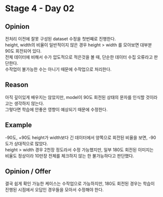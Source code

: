 # Stage 4 - Day 02

## Opinion

전처리 이전에 잘못 구성된 dataset 수정을 첫번째로 진행한다.  
height, width의 비율이 일반적이지 않은 경우 height > width 를 모아보면 대부분 90도 회전되어 있다.  
전체 데이터에 비해서 수가 압도적으로 적은것을 볼 때, 단순한 데이터 수집 오류라고 판단한다.  
수작업이 불가능한 수는 아니기 때문에 수작업으로 처리한다.

## Reason

아직 깊이있게 배우지는 않았지만, model이 90도 회전된 상태의 문자를 인식할 것이라고는 생각하지 않는다.  
그렇다면 학습에 안좋은 영향이 예상되기 때문에 수정한다.

## Example

-90도, +90도 height가 width보다 긴 데이터에서 양쪽으로 회전된 비율을 보면, -90도가 상대적으로 많았다.  
height > width 경우 2천장 정도라서 수정 가능했지만, 일부 180도 회전된 이미지는 비율도 정상이라 10만장 전체를 체크하지 않는 한 불가능하다고 판단했다.

## Opinion / Offer

결국 쉽게 확인 가능한 케이스는 수작업으로 가능하지만, 180도 회전된 경우는 학습이 진행된 시점에서 오답인 경우들을 모아서 수정해야 한다.
